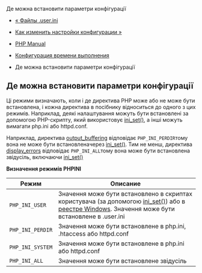 Де можна встановити параметри конфігурації

-   [« Файлы .user.ini](configuration.file.per-user.html)
    
-   [Как изменить настройки конфигурации »](configuration.changes.html)
    
-   [PHP Manual](index.html)
    
-   [Конфигурация времени выполнения](configuration.html)
    
-   Де можна встановити параметри конфігурації
    

## Де можна встановити параметри конфігурації

Ці режими визначають, коли і де директива PHP може або не може бути встановлена, і кожна директива в посібнику відноситься до одного з цих режимів. Наприклад, деякі налаштування можуть бути встановлені за допомогою PHP-скрипту, який використовує [ini\_set()](function.ini-set.html), а інші можуть вимагати php.ini або httpd.conf.

Наприклад, директива [output\_buffering](outcontrol.configuration.html#ini.output-buffering) відповідає `PHP_INI_PERDIR`тому вона не може бути встановлена ​​через [ini\_set()](function.ini-set.html). Тим не менш, директива [display\_errors](errorfunc.configuration.html#ini.display-errors) відповідає `PHP_INI_ALL`тому вона може бути встановлена ​​звідусіль, включаючи [ini\_set()](function.ini-set.html)

**Визначення режимів PHPINI**

| Режим | Описание |
| --- | --- |
| `PHP_INI_USER` | Значення може бути встановлено в скриптах користувача (за допомогою [ini\_set()](function.ini-set.html)) або в [реестре Windows](configuration.changes.html#configuration.changes.windows). Значення може бути встановлене в .user.ini |
| `PHP_INI_PERDIR` | Значення може бути встановлене в php.ini, .htaccess або httpd.conf |
| `PHP_INI_SYSTEM` | Значення може бути встановлене в php.ini або httpd.conf |
| `PHP_INI_ALL` | Значення може бути встановлене звідусіль |